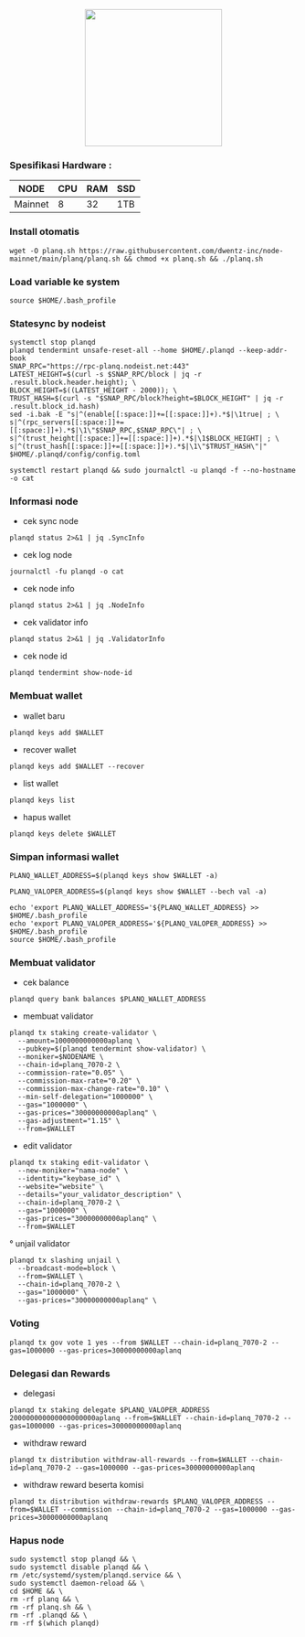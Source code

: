 <p align="center">
  <img width="240" height="auto" src="https://user-images.githubusercontent.com/108969749/208448900-1cd072da-d0cd-4d3b-b24c-11ae9db0ac76.png">
</p>

### Spesifikasi Hardware :
NODE  | CPU     | RAM      | SSD     |
| ------------- | ------------- | ------------- | -------- |
| Mainnet | 8          | 32         | 1TB  |

### Install otomatis
```
wget -O planq.sh https://raw.githubusercontent.com/dwentz-inc/node-mainnet/main/planq/planq.sh && chmod +x planq.sh && ./planq.sh
```
### Load variable ke system
```
source $HOME/.bash_profile
```
### Statesync by nodeist
```
systemctl stop planqd
planqd tendermint unsafe-reset-all --home $HOME/.planqd --keep-addr-book
SNAP_RPC="https://rpc-planq.nodeist.net:443"
LATEST_HEIGHT=$(curl -s $SNAP_RPC/block | jq -r .result.block.header.height); \
BLOCK_HEIGHT=$((LATEST_HEIGHT - 2000)); \
TRUST_HASH=$(curl -s "$SNAP_RPC/block?height=$BLOCK_HEIGHT" | jq -r .result.block_id.hash)
sed -i.bak -E "s|^(enable[[:space:]]+=[[:space:]]+).*$|\1true| ; \
s|^(rpc_servers[[:space:]]+=[[:space:]]+).*$|\1\"$SNAP_RPC,$SNAP_RPC\"| ; \
s|^(trust_height[[:space:]]+=[[:space:]]+).*$|\1$BLOCK_HEIGHT| ; \
s|^(trust_hash[[:space:]]+=[[:space:]]+).*$|\1\"$TRUST_HASH\"|" $HOME/.planqd/config/config.toml
```
```
systemctl restart planqd && sudo journalctl -u planqd -f --no-hostname -o cat
```
### Informasi node

   * cek sync node
```
planqd status 2>&1 | jq .SyncInfo
```
   * cek log node
```
journalctl -fu planqd -o cat
```
   * cek node info
```
planqd status 2>&1 | jq .NodeInfo
```
   * cek validator info
```
planqd status 2>&1 | jq .ValidatorInfo
```
  * cek node id
```
planqd tendermint show-node-id
```

### Membuat wallet
   * wallet baru
```
planqd keys add $WALLET
```
   * recover wallet
```
planqd keys add $WALLET --recover
```
   * list wallet
```
planqd keys list
```
   * hapus wallet
```
planqd keys delete $WALLET
```
### Simpan informasi wallet
```
PLANQ_WALLET_ADDRESS=$(planqd keys show $WALLET -a)
```
```
PLANQ_VALOPER_ADDRESS=$(planqd keys show $WALLET --bech val -a)
```
```
echo 'export PLANQ_WALLET_ADDRESS='${PLANQ_WALLET_ADDRESS} >> $HOME/.bash_profile
echo 'export PLANQ_VALOPER_ADDRESS='${PLANQ_VALOPER_ADDRESS} >> $HOME/.bash_profile
source $HOME/.bash_profile
```

### Membuat validator
 * cek balance
```
planqd query bank balances $PLANQ_WALLET_ADDRESS
```
 * membuat validator
```
planqd tx staking create-validator \
  --amount=1000000000000aplanq \
  --pubkey=$(planqd tendermint show-validator) \
  --moniker=$NODENAME \
  --chain-id=planq_7070-2 \
  --commission-rate="0.05" \
  --commission-max-rate="0.20" \
  --commission-max-change-rate="0.10" \
  --min-self-delegation="1000000" \
  --gas="1000000" \
  --gas-prices="30000000000aplanq" \
  --gas-adjustment="1.15" \
  --from=$WALLET 
```
 * edit validator
```
planqd tx staking edit-validator \
  --new-moniker="nama-node" \
  --identity="keybase_id" \
  --website="website" \
  --details="your_validator_description" \
  --chain-id=planq_7070-2 \
  --gas="1000000" \
  --gas-prices="30000000000aplanq" \
  --from=$WALLET
```
 ° unjail validator
```
planqd tx slashing unjail \
  --broadcast-mode=block \
  --from=$WALLET \
  --chain-id=planq_7070-2 \
  --gas="1000000" \
  --gas-prices="30000000000aplanq" \
```
### Voting
```
planqd tx gov vote 1 yes --from $WALLET --chain-id=planq_7070-2 --gas=1000000 --gas-prices=30000000000aplanq
```
### Delegasi dan Rewards
  * delegasi
```
planqd tx staking delegate $PLANQ_VALOPER_ADDRESS  200000000000000000000aplanq --from=$WALLET --chain-id=planq_7070-2 --gas=1000000 --gas-prices=30000000000aplanq
```
  * withdraw reward
```
planqd tx distribution withdraw-all-rewards --from=$WALLET --chain-id=planq_7070-2 --gas=1000000 --gas-prices=30000000000aplanq
```
  * withdraw reward beserta komisi
```
planqd tx distribution withdraw-rewards $PLANQ_VALOPER_ADDRESS --from=$WALLET --commission --chain-id=planq_7070-2 --gas=1000000 --gas-prices=30000000000aplanq
```

### Hapus node
```
sudo systemctl stop planqd && \
sudo systemctl disable planqd && \
rm /etc/systemd/system/planqd.service && \
sudo systemctl daemon-reload && \
cd $HOME && \
rm -rf planq && \
rm -rf planq.sh && \
rm -rf .planqd && \
rm -rf $(which planqd)
```
